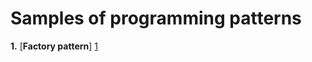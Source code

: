 # Samples of programming patterns

__1.__ [**Factory pattern**] [1]















[1]:https://github.com/freeky92/LearningPatterns/tree/master/src/main/java/com/asurspace/learning/factory_pattern/factory_pattern